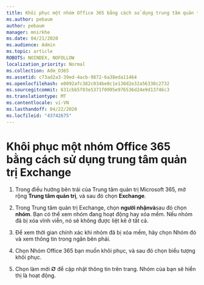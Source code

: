 ```yaml
---
title: Khôi phục một nhóm Office 365 bằng cách sử dụng trung tâm quản trị Exchange
ms.author: pebaum
author: pebaum
manager: mnirkhe
ms.date: 04/21/2020
ms.audience: Admin
ms.topic: article
ROBOTS: NOINDEX, NOFOLLOW
localization_priority: Normal
ms.collection: Adm_O365
ms.assetid: c73ad2a3-39ed-4acb-9872-6a38eda11464
ms.openlocfilehash: e0092afc382c034be0c1e130d2e32a56330c2732
ms.sourcegitcommit: 631cbb5f03e5371f0995e976536d24e9d13746c3
ms.translationtype: MT
ms.contentlocale: vi-VN
ms.lasthandoff: 04/22/2020
ms.locfileid: "43742675"
---
```

# <a name="restore-an-office-365-group-using-the-exchange-admin-center"></a>Khôi phục một nhóm Office 365 bằng cách sử dụng trung tâm quản trị Exchange

1. Trong điều hướng bên trái của Trung tâm quản trị Microsoft 365, mở rộng **Trung tâm quản trị**, và sau đó chọn **Exchange**.
    
2. Trong Trung tâm quản trị Exchange, chọn **người nhậnvà**sau đó chọn **nhóm**. Bạn có thể xem nhóm đang hoạt động hay xóa mềm. Nếu nhóm đã bị xóa vĩnh viễn, nó sẽ không được liệt kê ở tất cả.
    
3. Để xem thời gian chính xác khi nhóm đã bị xóa mềm, hãy chọn Nhóm đó và xem thông tin trong ngăn bên phải.
    
4. Chọn Nhóm Office 365 bạn muốn khôi phục, và sau đó chọn biểu tượng khôi phục.
    
5. Chọn làm mới ![Làm mới biểu tượng](media/6464df90-2a91-4c1f-92a6-9a38c7696ac3.gif) để cập nhật thông tin trên trang. Nhóm của bạn sẽ hiển thị là hoạt động. 
    

